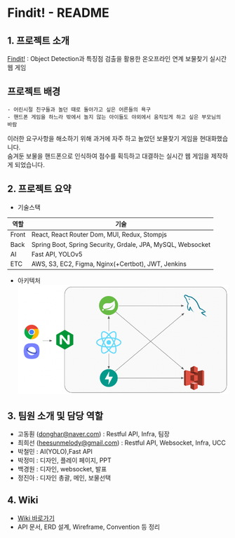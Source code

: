 # Findit! - README
## 1. 프로젝트 소개
[Findit!](https://findit.life/) : Object Detection과 특징점 검출을 활용한 온오프라인 연계 보물찾기 실시간 웹 게임

## 프로젝트 배경
	- 어린시절 친구들과 놀던 때로 돌아가고 싶은 어른들의 욕구
	- 핸드폰 게임을 하느라 밖에서 놀지 않는 아이들도 야외에서 움직있게 하고 싶은 부모님의 바람
이러한 요구사항을 해소하기 위해 과거에 자주 하고 놀았던 보물찾기 게임을 현대화했습니다.     
숨겨둔 보물을 핸드폰으로 인식하여 점수를 획득하고 대결하는 실시간 웹 게임을 제작하게 되었습니다.

## 2. 프로젝트 요약
- 기술스택

| 역할 | 기술 |
| --- | --- |
| Front | React, React Router Dom, MUI, Redux, Stompjs |
| Back | Spring Boot, Spring Security, Grdale, JPA, MySQL, Websocket |
| AI | Fast API, YOLOv5 |
| ETC | AWS, S3, EC2, Figma, Nginx(+Certbot), JWT, Jenkins |

- 아키텍처    
![image.png](./image.png)
## 3. 팀원 소개 및 담당 역할
- 고동훤 (donghar@naver.com) : Restful API, Infra, 팀장
- 최희선 (heesunmelody@gmail.com) : Restful API, Websocket, Infra, UCC
- 박철민 : AI(YOLO),Fast API
- 박정미 : 디자인, 플레이 페이지, PPT
- 백경원 : 디자인, websocket, 발표
- 정진아 : 디자인 총괄, 메인, 보물선택

## 4. Wiki
- [Wiki 바로가기](https://lab.ssafy.com/s07-ai-image-sub2/S07P22A203/-/wikis/home)
- API 문서, ERD 설계, Wireframe, Convention 등 정리
